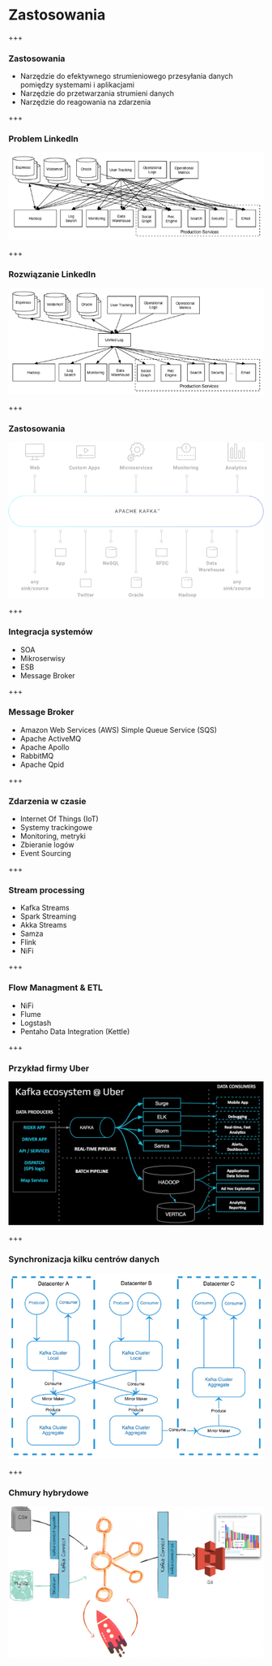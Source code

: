 
# Zastosowania



+++
### Zastosowania
* Narzędzie do efektywnego strumieniowego przesyłania danych pomiędzy systemami i aplikacjami 
* Narzędzie do przetwarzania strumieni danych
* Narzędzie do reagowania na zdarzenia


+++
### Problem LinkedIn
![](assets/img/use-cases/datapipeline_complex.png)



+++
### Rozwiązanie LinkedIn
![](assets/img/use-cases/datapipeline_simple.png)




+++
### Zastosowania
![](assets/img/use-cases/chart-kafka-infrastructure.png)


+++
### Integracja systemów
* SOA
* Mikroserwisy
* ESB
* Message Broker


+++
### Message Broker
* Amazon Web Services (AWS) Simple Queue Service (SQS)
* Apache ActiveMQ
* Apache Apollo
* RabbitMQ
* Apache Qpid



+++
### Zdarzenia w czasie
* Internet Of Things (IoT)
* Systemy trackingowe
* Monitoring, metryki
* Zbieranie logów
* Event Sourcing



+++
### Stream processing
* Kafka Streams
* Spark Streaming
* Akka Streams
* Samza
* Flink
* NiFi



+++
### Flow Managment & ETL
* NiFi
* Flume
* Logstash
* Pentaho Data Integration (Kettle)



+++
### Przykład firmy Uber
![](assets/img/use-cases/kafka-uber.png)



+++
### Synchronizacja kilku centrów danych
![](assets/img/use-cases/datacenters.png)



+++
### Chmury hybrydowe
![](assets/img/use-cases/ksql-cloud.png)